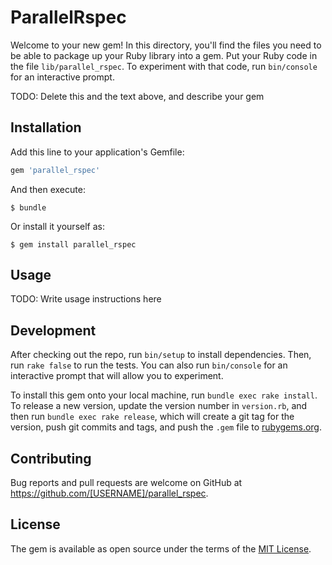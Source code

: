 # ParallelRspec

Welcome to your new gem! In this directory, you'll find the files you need to be able to package up your Ruby library into a gem. Put your Ruby code in the file `lib/parallel_rspec`. To experiment with that code, run `bin/console` for an interactive prompt.

TODO: Delete this and the text above, and describe your gem

## Installation

Add this line to your application's Gemfile:

```ruby
gem 'parallel_rspec'
```

And then execute:

    $ bundle

Or install it yourself as:

    $ gem install parallel_rspec

## Usage

TODO: Write usage instructions here

## Development

After checking out the repo, run `bin/setup` to install dependencies. Then, run `rake false` to run the tests. You can also run `bin/console` for an interactive prompt that will allow you to experiment.

To install this gem onto your local machine, run `bundle exec rake install`. To release a new version, update the version number in `version.rb`, and then run `bundle exec rake release`, which will create a git tag for the version, push git commits and tags, and push the `.gem` file to [rubygems.org](https://rubygems.org).

## Contributing

Bug reports and pull requests are welcome on GitHub at https://github.com/[USERNAME]/parallel_rspec.


## License

The gem is available as open source under the terms of the [MIT License](http://opensource.org/licenses/MIT).

